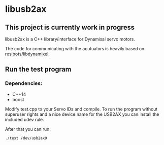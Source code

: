 # libusb2ax

## This project is currently work in progress

libusb2ax is a C++ library/interface for Dynamixal servo motors.

The code for communicating with the acutuators is heavily based on [resibots/libdynamixel](https://github.com/resibots/libdynamixel).

## Run the test program

### Dependencies:

* C++14
* boost

Modify test.cpp to your Servo IDs and compile. To run the program without superuser rights and a
nice device name for the USB2AX you can install the included udev rule.

After that you can run:

    ./test /dev/usb2ax0